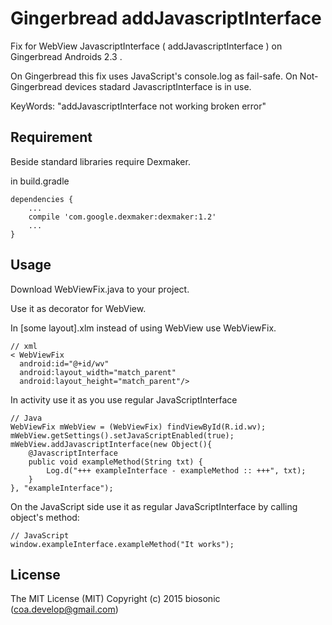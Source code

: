 # Gingerbread addJavascriptInterface

Fix for WebView JavascriptInterface ( addJavascriptInterface ) on Gingerbread Androids 2.3 .

On Gingerbread this fix uses JavaScript's console.log as fail-safe. On Not-Gingerbread devices stadard JavascriptInterface is in use.

KeyWords: "addJavascriptInterface not working broken error"

## Requirement

Beside standard libraries require Dexmaker.

in build.gradle
```
dependencies {
    ...
    compile 'com.google.dexmaker:dexmaker:1.2'
    ...
}
```

## Usage

Download WebViewFix.java to your project.

Use it as decorator for WebView. 

In [some layout].xlm instead of using  WebView use WebViewFix.
```
// xml  
< WebViewFix
  android:id="@+id/wv"
  android:layout_width="match_parent"
  android:layout_height="match_parent"/>
```

In activity use it as you use regular JavaScriptInterface
```
// Java
WebViewFix mWebView = (WebViewFix) findViewById(R.id.wv);
mWebView.getSettings().setJavaScriptEnabled(true);
mWebView.addJavascriptInterface(new Object(){
    @JavascriptInterface
    public void exampleMethod(String txt) {
        Log.d("+++ exampleInterface - exampleMethod :: +++", txt);
    }
}, "exampleInterface");
```

On the JavaScript side use it as regular JavaScriptInterface by calling object's method:
```
// JavaScript
window.exampleInterface.exampleMethod("It works");
```


## License

The MIT License (MIT) Copyright (c) 2015 biosonic (coa.develop@gmail.com)

